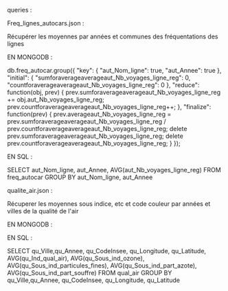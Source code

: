 queries : 

Freq_lignes_autocars.json : 

Récupérer les moyennes par années et communes des fréquentations des lignes

EN MONGODB :

db.freq_autocar.group({
    "key": {
        "aut_Nom_ligne": true,
        "aut_Annee": true
    },
    "initial": {
        "sumforaverageaverageaut_Nb_voyages_ligne_reg": 0,
        "countforaverageaverageaut_Nb_voyages_ligne_reg": 0
    },
    "reduce": function(obj, prev) {
        prev.sumforaverageaverageaut_Nb_voyages_ligne_reg += obj.aut_Nb_voyages_ligne_reg;
        prev.countforaverageaverageaut_Nb_voyages_ligne_reg++;
    },
    "finalize": function(prev) {
        prev.averageaut_Nb_voyages_ligne_reg = prev.sumforaverageaverageaut_Nb_voyages_ligne_reg / prev.countforaverageaverageaut_Nb_voyages_ligne_reg;
        delete prev.sumforaverageaverageaut_Nb_voyages_ligne_reg;
        delete prev.countforaverageaverageaut_Nb_voyages_ligne_reg;
    }
});

EN SQL : 

SELECT aut_Nom_ligne, aut_Annee, AVG(aut_Nb_voyages_ligne_reg)
FROM freq_autocar
GROUP BY aut_Nom_ligne, aut_Annee

qualite_air.json : 

Récuperer les moyennes sous indice, etc et code couleur par années et villes de la qualité de l'air

EN MONGODB :

EN SQL :

SELECT qu_Ville,qu_Annee, qu_CodeInsee, qu_Longitude, qu_Latitude, AVG(qu_Ind_qual_air), AVG(qu_Sous_ind_ozone), AVG(qu_Sous_ind_particules_fines), AVG(qu_Sous_ind_part_azote), AVG(qu_Sous_ind_part_souffre)
FROM qual_air
GROUP BY qu_Ville,qu_Annee, qu_CodeInsee, qu_Longitude, qu_Latitude
